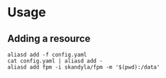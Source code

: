 Usage
=====

Adding a resource
-----------------

```shell
aliasd add -f config.yaml
cat config.yaml | aliasd add -
aliasd add fpm -i skandyla/fpm -m '$(pwd):/data'
```
